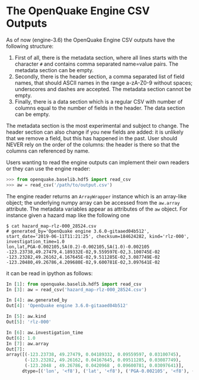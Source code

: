 The OpenQuake Engine CSV Outputs
================================


As of now (engine-3.6) the OpenQuake Engine CSV outputs have the following
structure:

1. First of all, there is the metadata section, where all lines starts with
   the character `#` and contains comma separated name=value pairs. The
   metadata section can be empty.
2. Secondly, there is the header section, a comma separated list of field names,
   that should ASCII names in the range a-zA-Z0-9 without spaces; underscores
   and dashes are accepted. The metadata section cannot be empty.
3. Finally, there is a data section which is a regular CSV with number of
   columns equal to the number of fields in the header. The data section
   can be empty.

The metadata section is the most experimental and subject to change.
The header section can also change if you new fields are added: it is
unlikely that we remove a field, but this has happened in the past.
User should NEVER rely on the order of the columns: the header is there
so that the columns can referenced by name.

Users wanting to read the engine outputs can implement their own readers
or they can use the engine reader:

```python
>>> from openquake.baselib.hdf5 import read_csv
>>> aw = read_csv('/path/to/output.csv')
```

The engine reader returns an `ArrayWrapper` instance which is an array-like
object; the underlying numpy array can be accessed from the `aw.array`
attribute. The metadata variables appear as attributes of the `aw` object.
For instance given a hazard map like the following one
```
$ cat hazard_map-rlz-000_28524.csv
# generated_by='OpenQuake engine 3.6.0-gitaaed04b512', start_date='2019-06-11T11:21:25', checksum=184624282, kind='rlz-000', investigation_time=1.0
lon,lat,PGA-0.002105,SA(0.2)-0.002105,SA(1.0)-0.002105
-123.23738,49.27479,4.189332E-02,9.559597E-02,3.100745E-02
-123.23282,49.26162,4.167645E-02,9.511285E-02,3.087749E-02
-123.20480,49.26786,4.209680E-02,9.600781E-02,3.097641E-02
```

it can be read in ipython as follows:

```python
In [1]: from openquake.baselib.hdf5 import read_csv
In [3]: aw = read_csv('hazard_map-rlz-000_28524.csv')

In [4]: aw.generated_by
Out[4]: 'OpenQuake engine 3.6.0-gitaaed04b512'

In [5]: aw.kind
Out[5]: 'rlz-000'

In [6]: aw.investigation_time
Out[6]: 1.0
In [7]: aw.array
Out[7]: 
array([(-123.23738, 49.27479, 0.04189332, 0.09559597, 0.03100745),
       (-123.23282, 49.26162, 0.04167645, 0.09511285, 0.03087749),
       (-123.2048 , 49.26786, 0.0420968 , 0.09600781, 0.03097641)],
      dtype=[('lon', '<f8'), ('lat', '<f8'), ('PGA-0.002105', '<f8'), ('SA(0.2)-0.002105', '<f8'), ('SA(1.0)-0.002105', '<f8')])
```
